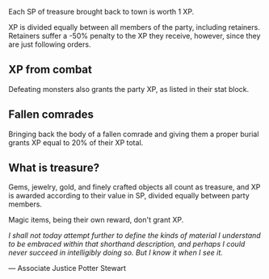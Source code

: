 Each SP of treasure brought back to town is worth 1 XP.

XP is divided equally between all members of the party, including retainers. Retainers suffer a -50% penalty to the XP they receive, however, since they are just following orders.

## XP from combat
Defeating monsters also grants the party XP, as listed in their stat block.

## Fallen comrades
Bringing back the body of a fallen comrade and giving them a proper burial grants XP equal to 20% of their XP total. 

## What is treasure?
Gems, jewelry, gold, and finely crafted objects all count as treasure, and XP is awarded according to their value in SP, divided equally between party members.

Magic items, being their own reward, don't grant XP.

 _I shall not today attempt further to define the kinds of material I understand to be embraced within that shorthand description, and perhaps I could never succeed in intelligibly doing so. But I know it when I see it._

— Associate Justice Potter Stewart